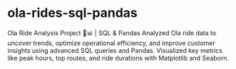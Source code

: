 # ola-rides-sql-pandas
Ola Ride Analysis Project 🚕📊 | SQL &amp; Pandas Analyzed Ola ride data to uncover trends, optimize operational efficiency, and improve customer insights using advanced SQL queries and Pandas. Visualized key metrics like peak hours, top routes, and ride durations with Matplotlib and Seaborn.
